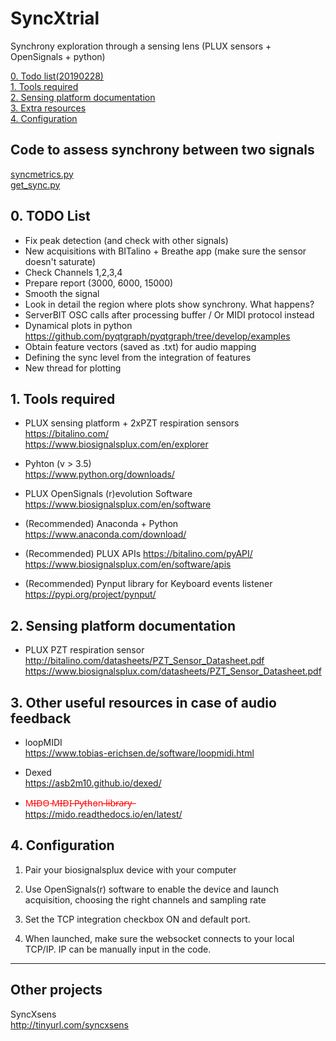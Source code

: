 # SyncXtrial
Synchrony exploration through a sensing lens (PLUX sensors + OpenSignals + python)

[0. Todo list(20190228)](#todo)  
[1. Tools required](#prereq)  
[2. Sensing platform documentation](#docs)  
[3. Extra resources](#resrc)  
[4. Configuration](#config)  

##  Code to assess synchrony between two signals <a name="syncassess"></a>
[syncmetrics.py](./src/sync_assess.py)  
[get_sync.py](./src/sync_assess.py)  

##  0. TODO List<a name="todo"></a>
- Fix peak detection (and check with other signals)  
- New acquisitions with BITalino + Breathe app (make sure the sensor doesn't saturate)  
- Check Channels 1,2,3,4
- Prepare report (3000, 6000, 15000)
- Smooth the signal 
- Look in detail the region where plots show synchrony. What happens?  
- ServerBIT OSC calls after processing buffer / Or MIDI protocol instead
- Dynamical plots in python https://github.com/pyqtgraph/pyqtgraph/tree/develop/examples  
- Obtain feature vectors (saved as .txt) for audio mapping 
- Defining the sync level from the integration of features  
- New thread for plotting  


##  1. Tools required <a name="prereq"></a>
- PLUX sensing platform + 2xPZT respiration sensors  
https://bitalino.com/  
https://www.biosignalsplux.com/en/explorer

- Pyhton (v > 3.5)  
https://www.python.org/downloads/

- PLUX OpenSignals (r)evolution Software  
https://www.biosignalsplux.com/en/software  

- (Recommended) Anaconda + Python  
 https://www.anaconda.com/download/

- (Recommended) PLUX APIs 
https://bitalino.com/pyAPI/  
https://www.biosignalsplux.com/en/software/apis  

- (Recommended) Pynput library for Keyboard events listener  
https://pypi.org/project/pynput/  

##  2. Sensing platform documentation <a name="docs"></a>
- PLUX PZT respiration sensor  
http://bitalino.com/datasheets/PZT_Sensor_Datasheet.pdf  
https://www.biosignalsplux.com/datasheets/PZT_Sensor_Datasheet.pdf

##  3. Other useful resources in case of audio feedback<a name="resrc"></a>  
- loopMIDI  
https://www.tobias-erichsen.de/software/loopmidi.html

- Dexed  
https://asb2m10.github.io/dexed/

- <span style="color:red">M̵I̵D̵O̵ ̵M̵I̵D̵I̵ ̵P̵y̵t̵h̵o̵n̵ ̵l̵i̵b̵r̵a̵r̵y̵ ̵ </span>  
https://mido.readthedocs.io/en/latest/

##  4. Configuration <a name="config"></a>  
1. Pair your biosignalsplux device with your computer

2. Use OpenSignals(r) software to enable the device and launch acquisition, choosing the right channels and sampling rate

3. Set the TCP integration checkbox ON and default port. 

4. When launched, make sure the websocket connects to your local TCP/IP. IP can be manually input in the code.


***

##  Other projects
SyncXsens  
http://tinyurl.com/syncxsens  
